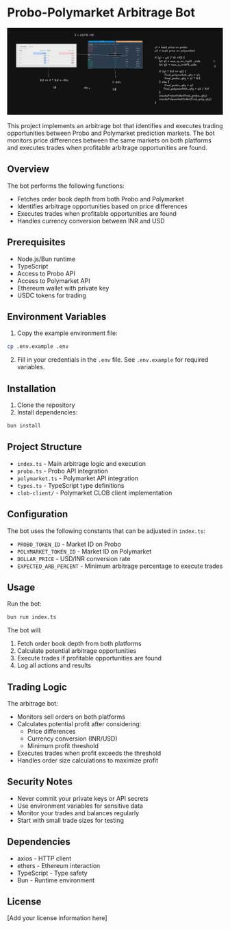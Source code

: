 # Probo-Polymarket Arbitrage Bot

![Arbitrage Bot Architecture](image.png)

This project implements an arbitrage bot that identifies and executes trading opportunities between Probo and Polymarket prediction markets. The bot monitors price differences between the same markets on both platforms and executes trades when profitable arbitrage opportunities are found.

## Overview

The bot performs the following functions:
- Fetches order book depth from both Probo and Polymarket
- Identifies arbitrage opportunities based on price differences
- Executes trades when profitable opportunities are found
- Handles currency conversion between INR and USD

## Prerequisites

- Node.js/Bun runtime
- TypeScript
- Access to Probo API
- Access to Polymarket API
- Ethereum wallet with private key
- USDC tokens for trading

## Environment Variables

1. Copy the example environment file:
```bash
cp .env.example .env
```

2. Fill in your credentials in the `.env` file. See `.env.example` for required variables.

## Installation

1. Clone the repository
2. Install dependencies:
```bash
bun install
```

## Project Structure

- `index.ts` - Main arbitrage logic and execution
- `probo.ts` - Probo API integration
- `polymarket.ts` - Polymarket API integration
- `types.ts` - TypeScript type definitions
- `clob-client/` - Polymarket CLOB client implementation

## Configuration

The bot uses the following constants that can be adjusted in `index.ts`:
- `PROBO_TOKEN_ID` - Market ID on Probo
- `POLYMARKET_TOKEN_ID` - Market ID on Polymarket
- `DOLLAR_PRICE` - USD/INR conversion rate
- `EXPECTED_ARB_PERCENT` - Minimum arbitrage percentage to execute trades

## Usage

Run the bot:
```bash
bun run index.ts
```

The bot will:
1. Fetch order book depth from both platforms
2. Calculate potential arbitrage opportunities
3. Execute trades if profitable opportunities are found
4. Log all actions and results

## Trading Logic

The arbitrage bot:
- Monitors sell orders on both platforms
- Calculates potential profit after considering:
  - Price differences
  - Currency conversion (INR/USD)
  - Minimum profit threshold
- Executes trades when profit exceeds the threshold
- Handles order size calculations to maximize profit

## Security Notes

- Never commit your private keys or API secrets
- Use environment variables for sensitive data
- Monitor your trades and balances regularly
- Start with small trade sizes for testing

## Dependencies

- axios - HTTP client
- ethers - Ethereum interaction
- TypeScript - Type safety
- Bun - Runtime environment

## License

[Add your license information here]

